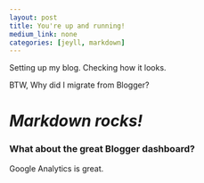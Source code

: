 ```yaml
---
layout: post
title: You're up and running!
medium_link: none
categories: [jeyll, markdown]
---
```


Setting up my blog.
Checking how it looks.

BTW, Why did I migrate from Blogger?
# *Markdown rocks!*
 
### What about the great Blogger dashboard?
Google Analytics is great.
